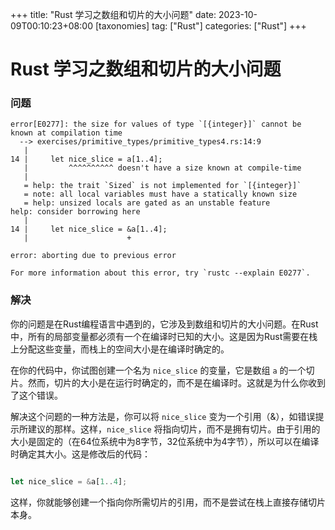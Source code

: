 +++
title: "Rust 学习之数组和切片的大小问题"
date: 2023-10-09T00:10:23+08:00
[taxonomies]
tag: ["Rust"]
categories: ["Rust"]
+++

# Rust 学习之数组和切片的大小问题

### 问题

```shell
error[E0277]: the size for values of type `[{integer}]` cannot be known at compilation time
  --> exercises/primitive_types/primitive_types4.rs:14:9
   |
14 |     let nice_slice = a[1..4];
   |         ^^^^^^^^^^ doesn't have a size known at compile-time
   |
   = help: the trait `Sized` is not implemented for `[{integer}]`
   = note: all local variables must have a statically known size
   = help: unsized locals are gated as an unstable feature
help: consider borrowing here
   |
14 |     let nice_slice = &a[1..4];
   |                      +

error: aborting due to previous error

For more information about this error, try `rustc --explain E0277`.
```

### 解决

你的问题是在Rust编程语言中遇到的，它涉及到数组和切片的大小问题。在Rust中，所有的局部变量都必须有一个在编译时已知的大小。这是因为Rust需要在栈上分配这些变量，而栈上的空间大小是在编译时确定的。

在你的代码中，你试图创建一个名为 `nice_slice` 的变量，它是数组 `a` 的一个切片。然而，切片的大小是在运行时确定的，而不是在编译时。这就是为什么你收到了这个错误。

解决这个问题的一种方法是，你可以将 `nice_slice` 变为一个引用（&），如错误提示所建议的那样。这样，`nice_slice` 将指向切片，而不是拥有切片。由于引用的大小是固定的（在64位系统中为8字节，32位系统中为4字节），所以可以在编译时确定其大小。这是修改后的代码：

```rust

let nice_slice = &a[1..4];
```

这样，你就能够创建一个指向你所需切片的引用，而不是尝试在栈上直接存储切片本身。
